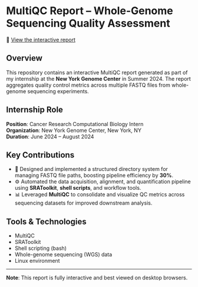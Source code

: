 # MultiQC Report – Whole-Genome Sequencing Quality Assessment

🔗 [View the interactive report](https://ari-sen.github.io/MultiQC-Report/)

## Overview
This repository contains an interactive MultiQC report generated as part of my internship at the **New York Genome Center** in Summer 2024. The report aggregates quality control metrics across multiple FASTQ files from whole-genome sequencing experiments.

## Internship Role
**Position**: Cancer Research Computational Biology Intern  
**Organization**: New York Genome Center, New York, NY  
**Duration**: June 2024 – August 2024

## Key Contributions
- 📂 Designed and implemented a structured directory system for managing FASTQ file paths, boosting pipeline efficiency by **30%**.
- ⚙️ Automated the data acquisition, alignment, and quantification pipeline using **SRAToolkit**, **shell scripts**, and workflow tools.
- 📊 Leveraged **MultiQC** to consolidate and visualize QC metrics across sequencing datasets for improved downstream analysis.

## Tools & Technologies
- MultiQC  
- SRAToolkit  
- Shell scripting (bash)  
- Whole-genome sequencing (WGS) data  
- Linux environment

---

**Note**: This report is fully interactive and best viewed on desktop browsers.
